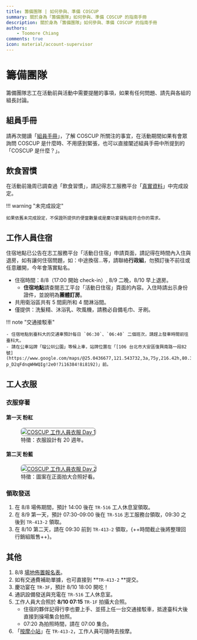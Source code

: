 ```yaml
---
title: 籌備團隊 | 如何參與、準備 COSCUP
summary: 關於身為「籌備團隊」如何參與、準備 COSCUP 的指南手冊
description: 關於身為「籌備團隊」如何參與、準備 COSCUP 的指南手冊
authors:
    - Toomore Chiang
comments: true
icon: material/account-supervisor
---
```


# 籌備團隊

籌備團隊志工在活動前與活動中需要提醒的事項，如果有任何問題、請先與各組的組長討論。

## 組員手冊

請再次閱讀「[組員手冊](../team_member_handbook.md)」，了解 COSCUP 所關注的事宜，在活動期間如果有會眾詢問 COSCUP 是什麼時、不用感到緊張，也可以直接闡述組員手冊中所提到的「COSCUP 是什麼？」。

## 飲食習慣

在活動前幾周已調查過「飲食習慣」，請記得志工服務平台「[真實資料](https://volunteer.coscup.org/setting/profile_real)」中完成設定。

!!! warning "未完成設定"

    如果依舊未完成設定，不保證所提供的便當數量或是慶功宴餐點能符合你的需求。

## 工作人員住宿

住宿地點已公告在志工服務平台「活動日住宿」申請頁面，請記得在時間內入住與退房，如有讓何住宿問題，如：中途換宿…等，請聯絡**行政組**，勿預訂後不前往或任意離開，今年會落實點名。

- 住宿時間：8/8（17:00 開始 check-in）, 8/9 二晚，8/10 早上退房。
    - **住宿地點**請查閱志工平台「活動日住宿」頁面的內容。入住時請出示身份證件，並說明為**團體訂房**。
- 共用衛浴區共有 5 間廁所和 4 間淋浴間。
- 僅提供：洗髮精、沐浴乳、吹風機，請務必自備毛巾、牙刷。

!!! note "交通接駁車"

    - 住宿地點到臺科大的交通車預計每日 `06:30`、`06:40` 二個班次，請趕上發車時間前往臺科大。
    - 請在公車站牌「瑠公圳公園」等候上車，站牌位置在「[106 台北市大安區復興南路一段82號](https://www.google.com/maps/@25.0436677,121.543732,3a,75y,216.42h,80.36t/data=!3m6!1e1!3m4!1sPSscdT-p_D2qFdnqWHWQIg!2e0!7i16384!8i8192)」前。

## 工人衣服

### 衣服穿著

#### 第一天 粉紅

<figure markdown="span">
    <a href="https://upload.cc/i1/2025/07/24/cJ4Ab7.png">
        <img src="https://upload.cc/i1/2025/07/24/cJ4Ab7.png"
            alt="COSCUP 工作人員衣服 Day 1" title="COSCUP 工作人員衣服 Day 1"
            style="border-radius: 8px;border:1px solid hsl(0, 0%, 50%);">
    </a>
    <figcaption>特徵：衣服設計有 20 週年。</figcaption>
</figure>

#### 第二天 粉藍

<figure markdown="span">
    <a href="https://upload.cc/i1/2025/07/24/n9oE5p.png">
        <img src="https://upload.cc/i1/2025/07/24/n9oE5p.png"
            alt="COSCUP 工作人員衣服 Day 2" title="COSCUP 工作人員衣服 Day 2    "
            style="border-radius: 8px;border:1px solid hsl(0, 0%, 50%);">
    </a>
    <figcaption>特徵：圖案在正面拍大合照好看。</figcaption>
</figure>

### 領取發送

1. 在 8/8 場佈期間，預計 14:00 後在 `TR-516` 工人休息室領取。
2. 在 8/9 第一天，預計 07:30-09:00 後在 `TR-516` 志工服務台領取，09:30 之後到 `TR-413-2` 領取。
3. 在 8/10 第二天，請在 09:30 前到 `TR-413-2` 領取，{++時間截止後將整理回行銷組販售++}。

## 其他

1. 8/8 [場地佈置報名表]([https://docs.google.com/forms/d/e/1FAIpQLScUjuWW5xC3-X-MkTdLUUvVcw7Jcs7lJYJKxIF0vAVp7sspcQ/viewform](https://forms.gle/4o9Zmb5mcNiVDrNg7))。
2. 如有交通費補助單據，也可直接到 **`TR-413-2` **提交。
3. 慶功宴在 `TR-3F`，預計 8/10 18:00 開吃！
4. 通訊設備發送與充電在 `TR-516` 工人休息室。
5. 工作人員大合照於 **8/10 07:15** `TR-1F` 拍攝大合照。
      - 住宿的夥伴記得行李也要上手、並搭上任一台交通接駁車，抵達臺科大後直接到操場集合拍照。
      - 07:20 為拍照時間，請在 07:00 集合。
6. 「[按摩小站](../health_market/overview.md)」在 `TR-413-2`，工作人員可隨時去按摩。
